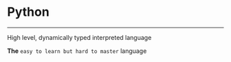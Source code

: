 # Python

---

High level, dynamically typed interpreted language

**The** `easy to learn but hard to master` language
